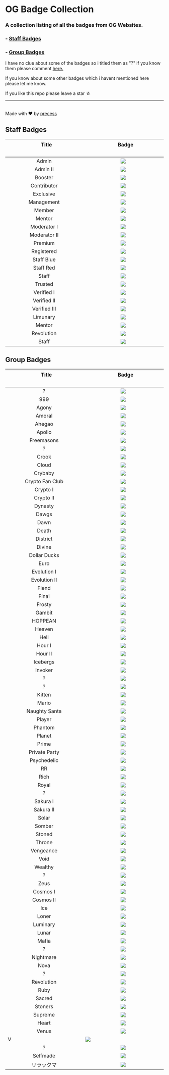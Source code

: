<!--

Credits:

    - Precess - https://volted.cc | https://github.com/precess/ | Discord: OG#2624
    
    - GitHub: https://github.com/precess/OG-Badge-Collection
    
-->


# OG Badge Collection

### A collection listing of all the badges from OG Websites.

### - <a href="https://github.com/precess/OG-Badge-Collection/blob/main/README.md#staff-badges">Staff Badges</a>

### - <a href="https://github.com/precess/OG-Badge-Collection/blob/main/README.md#group-badges">Group Badges</a>

I have no clue about some of the badges so i titled them as "?" if you know them please comment <a href="https://github.com/precess/OG-Badges-Collection/discussions/1">here.</a> 

If you know about some other badges which i havent mentioned here please let me know.

If you like this repo please leave a star ☆

---------------------------------------

||
| --- |
Made with ❤ by <a href="https://github.com/precess">precess</a>


## Staff Badges

| ㅤㅤㅤㅤㅤㅤㅤTitleㅤㅤㅤㅤㅤㅤㅤ | ㅤㅤㅤㅤㅤㅤㅤBadgeㅤㅤㅤㅤㅤㅤㅤ |
| --- | --- |
| <div align="center"> Admin </div> | <div align="center"> <img  src="/images/Staff/admin.png"> </div> |
| <div align="center"> Admin II </div> | <div align="center"> <img  src="/images/Staff/admin-2.png"> </div> |
| <div align="center"> Booster </div> | <div align="center"> <img  src="/images/Staff/booster.gif"> </div> |
| <div align="center"> Contributor </div> | <div align="center"> <img  src="/images/Staff/contributor.png"> </div> |
| <div align="center"> Exclusive </div> | <div align="center"> <img  src="/images/Staff/exclusive.png"> </div> |
| <div align="center"> Management </div> | <div align="center"> <img  src="/images/Staff/management.png"> </div> |
| <div align="center"> Member </div> | <div align="center"> <img  src="/images/Staff/member.png"> </div> |
| <div align="center"> Mentor </div> | <div align="center"> <img  src="/images/Staff/mentor.png"> </div> |
| <div align="center"> Moderator I </div> | <div align="center"> <img  src="/images/Staff/moderator-1.png"> </div> |
| <div align="center"> Moderator II </div> | <div align="center"> <img  src="/images/Staff/Moderator-3.png"> </div> |
| <div align="center"> Premium </div> | <div align="center"> <img  src="/images/Staff/premium.png"> </div> |
| <div align="center"> Registered </div> | <div align="center"> <img  src="/images/Staff/registered.png"> </div> |
| <div align="center"> Staff Blue </div> | <div align="center"> <img  src="/images/Staff/staff-blue.png"> </div> |
| <div align="center"> Staff Red </div> | <div align="center"> <img  src="/images/Staff/staff-red.png"> </div> |
| <div align="center"> Staff </div> | <div align="center"> <img  src="/images/Staff/staff.png"> </div> |
| <div align="center"> Trusted </div> | <div align="center"> <img  src="/images/Staff/trusted.png"> </div> |
| <div align="center"> Verified I </div> | <div align="center"> <img  src="/images/Staff/verified.png"> </div> |
| <div align="center"> Verified II </div> | <div align="center"> <img  src="/images/Staff/verified-2.png"> </div> |
| <div align="center"> Verified III </div> | <div align="center"> <img  src="/images/Staff/verified-gg.png"> </div> |
| <div align="center"> Limunary </div> | <div align="center"> <img  src="/images/Staff/limunary-gg.png"> </div> |
| <div align="center"> Mentor </div> | <div align="center"> <img  src="/images/Staff/mentor-gg.png"> </div> |
| <div align="center"> Revolution </div> | <div align="center"> <img  src="/images/Staff/revolution-gg.png"> </div> |
| <div align="center"> Staff </div> | <div align="center"> <img  src="/images/Staff/staff-gg.png"> </div> |


## Group Badges

| ㅤㅤㅤㅤㅤㅤㅤTitleㅤㅤㅤㅤㅤㅤㅤ | ㅤㅤㅤㅤㅤㅤㅤBadgeㅤㅤㅤㅤㅤㅤㅤ |
| --- | --- |
| <div align="center"> ? </div> | <div align="center"> <img  src="/images/8x2Kw2G.png"> </div> |
| <div align="center"> 999 </div> | <div align="center"> <img  src="/images/999.png"> </div> |
| <div align="center"> Agony </div> | <div align="center"> <img  src="/images/Agony.gif"> </div> |
| <div align="center"> Amoral </div> | <div align="center"> <img  src="/images/amoral.png"> </div> |
| <div align="center"> Ahegao </div> | <div align="center"> <img  src="/images/Ahegao.png"> </div> |
| <div align="center"> Apollo </div> | <div align="center"> <img  src="/images/Apollo.png"> </div> |
| <div align="center"> Freemasons </div> | <div align="center"> <img  src="/images/B5DFsdY.png"> </div> |
| <div align="center"> ? </div> | <div align="center"> <img  src="/images/Boosters.gif"> </div> |
| <div align="center"> Crook </div> | <div align="center"> <img  src="/images/CROOK.png"> </div> |
| <div align="center"> Cloud </div> | <div align="center"> <img  src="/images/Cloud.png"> </div> |
| <div align="center"> Crybaby </div> | <div align="center"> <img  src="/images/Crybaby.png"> </div> |
| <div align="center"> Crypto Fan Club </div> | <div align="center"> <img  src="/images/Crypto-Fan-Club.png"> </div> |
| <div align="center"> Crypto I </div> | <div align="center"> <img  src="/images/Eth.png"> </div> |
| <div align="center"> Crypto II </div> | <div align="center"> <img  src="/images/Crypto.png"> </div> |
| <div align="center"> Dynasty </div> | <div align="center"> <img  src="/images/DYNASTY.png"> </div> |
| <div align="center"> Dawgs </div> | <div align="center"> <img  src="/images/Dawgs.gif"> </div> |
| <div align="center"> Dawn </div> | <div align="center"> <img  src="/images/Dawn.gif"> </div> |
| <div align="center"> Death </div> | <div align="center"> <img  src="/images/Death.png"> </div> |
| <div align="center"> District </div> | <div align="center"> <img  src="/images/District.png"> </div> |
| <div align="center"> Divine </div> | <div align="center"> <img  src="/images/Divine.png"> </div> |
| <div align="center"> Dollar Ducks </div> | <div align="center"> <img  src="/images/Dollar-Ducks.gif"> </div> |
| <div align="center"> Euro </div> | <div align="center"> <img  src="/images/Euro.png"> </div> |
| <div align="center"> Evolution I </div> | <div align="center"> <img  src="/images/Evolution.png"> </div> |
| <div align="center"> Evolution II </div> | <div align="center"> <img  src="/images/Evolution-2.png"> </div> |
| <div align="center"> Fiend </div> | <div align="center"> <img  src="/images/Fiend.png"> </div> |
| <div align="center"> Final </div> | <div align="center"> <img  src="/images/Final.png"> </div> |
| <div align="center"> Frosty </div> | <div align="center"> <img  src="/images/Frosty.gif"> </div> |
| <div align="center"> Gambit </div> | <div align="center"> <img  src="/images/Gambit.png"> </div> |
| <div align="center"> HOPPEAN </div> | <div align="center"> <img  src="/images/HOPPEAN.gif"> </div> |
| <div align="center"> Heaven </div> | <div align="center"> <img  src="/images/Heaven.png"> </div> |
| <div align="center"> Hell </div> | <div align="center"> <img  src="/images/Hell.png"> </div> |
| <div align="center"> Hour I </div> | <div align="center"> <img  src="/images/DNH0f1I.gif"> </div> |
| <div align="center"> Hour II </div> | <div align="center"> <img  src="/images/Hour.gif"> </div> |
| <div align="center"> Icebergs </div> | <div align="center"> <img  src="/images/Icebergs.png"> </div> |
| <div align="center"> Invoker </div> | <div align="center"> <img  src="/images/Invoker.png"> </div> |
| <div align="center"> ? </div> | <div align="center"> <img  src="/images/JSPaPI7.png"> </div> |
| <div align="center"> ? </div> | <div align="center"> <img  src="/images/JWSlawf.png"> </div> |
| <div align="center"> Kitten </div> | <div align="center"> <img  src="/images/Kitten.png"> </div> |
| <div align="center"> Mario </div> | <div align="center"> <img  src="/images/Mario.png"> </div> |
| <div align="center"> Naughty Santa </div> | <div align="center"> <img  src="/images/Naughty-Santa.gif"> </div> |
| <div align="center"> Player </div> | <div align="center"> <img  src="/images/PLAYER.png"> </div> |
| <div align="center"> Phantom </div> | <div align="center"> <img  src="/images/Phantom.png"> </div> |
| <div align="center"> Planet </div> | <div align="center"> <img  src="/images/Planet.png"> </div> |
| <div align="center"> Prime </div> | <div align="center"> <img  src="/images/Prime.png"> </div> |
| <div align="center"> Private Party </div> | <div align="center"> <img  src="/images/Private-Party.png"> </div> |
| <div align="center"> Psychedelic </div> | <div align="center"> <img  src="/images/Psychedelic.gif"> </div> |
| <div align="center"> RR </div> | <div align="center"> <img  src="/images/RR.gif"> </div> |
| <div align="center"> Rich </div> | <div align="center"> <img  src="/images/Rich.png"> </div> |
| <div align="center"> Royal </div> | <div align="center"> <img  src="/images/Royal.png"> </div> |
| <div align="center"> ? </div> | <div align="center"> <img  src="/images/SDY2f0Q.png"> </div> |
| <div align="center"> Sakura I </div> | <div align="center"> <img  src="/images/Sakura.png"> </div> |
| <div align="center"> Sakura II </div> | <div align="center"> <img  src="/images/Sakura-2.png"> </div> |
| <div align="center"> Solar </div> | <div align="center"> <img  src="/images/Solar.png"> </div> |
| <div align="center"> Somber </div> | <div align="center"> <img  src="/images/Somber.png"> </div> |
| <div align="center"> Stoned </div> | <div align="center"> <img  src="/images/Stoned.png"> </div> |
| <div align="center"> Throne </div> | <div align="center"> <img  src="/images/Throne.png"> </div> |
| <div align="center"> Vengeance </div> | <div align="center"> <img  src="/images/Vengeance.png"> </div> |
| <div align="center"> Void </div> | <div align="center"> <img  src="/images/Void.png"> </div> |
| <div align="center"> Wealthy </div> | <div align="center"> <img  src="/images/Wealthy.gif"> </div> |
| <div align="center"> ? </div> | <div align="center"> <img  src="/images/Xb5pzTW.png"> </div> |
| <div align="center"> Zeus </div> | <div align="center"> <img  src="/images/Zeus.png"> </div> |
| <div align="center"> Cosmos I </div> | <div align="center"> <img  src="/images/cosmos.gif"> </div> |
| <div align="center"> Cosmos II </div> | <div align="center"> <img  src="/images/cosmos-2.gif"> </div> |
| <div align="center"> Ice </div> | <div align="center"> <img  src="/images/ice.gif"> </div> |
| <div align="center"> Loner </div> | <div align="center"> <img  src="/images/loner.gif"> </div> |
| <div align="center"> Luminary </div> | <div align="center"> <img  src="/images/luminary.png"> </div> |
| <div align="center"> Lunar </div> | <div align="center"> <img  src="/images/lunar.gif"> </div> |
| <div align="center"> Mafia </div> | <div align="center"> <img  src="/images/mafia.gif"> </div> |
| <div align="center"> ? </div> | <div align="center"> <img  src="/images/melhuhg.gif"> </div> |
| <div align="center"> Nightmare </div> | <div align="center"> <img  src="/images/nightmare.gif"> </div> |
| <div align="center"> Nova </div> | <div align="center"> <img  src="/images/nova.gif"> </div> |
| <div align="center"> ? </div> | <div align="center"> <img  src="/images/on6DmRZ.gif"> </div> |
| <div align="center"> Revolution </div> | <div align="center"> <img  src="/images/revolution.png"> </div> |
| <div align="center"> Ruby </div> | <div align="center"> <img  src="/images/ruby.png"> </div> |
| <div align="center"> Sacred </div> | <div align="center"> <img  src="/images/sacred.png"> </div> |
| <div align="center"> Stoners </div> | <div align="center"> <img  src="/images/stoners.gif"> </div> |
| <div align="center"> Supreme </div> | <div align="center"> <img  src="/images/supreme.gif"> </div> |
| <div align="center"> Heart </div> | <div align="center"> <img  src="/images/ub-d.gif"> </div> |
| <div align="center"> Venus </div> | <div align="center"> <img  src="/images/venus.png"> </div> |
| V | <img  src="/images/V.png"> |
| <div align="center"> ? </div> | <div align="center"> <img  src="/images/yinandyang.png"> </div> |
| <div align="center"> Selfmade </div> | <div align="center"> <img  src="/images/SELFMADE.png"> </div> |
| <div align="center"> リラックマ </div> | <div align="center"> <img  src="/images/リラックマ.png"> </div> |

